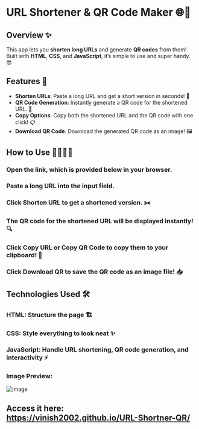 # URL Shortener & QR Code Maker 🌐🔗

## Overview ✨
This app lets you **shorten long URLs** and generate **QR codes** from them! Built with **HTML**, **CSS**, and **JavaScript**, it’s simple to use and super handy. 😎

## Features 🚀
- **Shorten URLs**: Paste a long URL and get a short version in seconds! 🔽
- **QR Code Generation**: Instantly generate a QR code for the shortened URL. 📱
- **Copy Options**: Copy both the shortened URL and the QR code with one click! 📋
- **Download QR Code**: Download the generated QR code as an image! 🖼️


## How to Use 👩‍💻👨‍💻
### Open the link,  which is provided below in your browser.
### Paste a long URL into the input field.
### Click Shorten URL to get a shortened version. ✂️
### The QR code for the shortened URL will be displayed instantly! 🔍
### Click Copy URL or Copy QR Code to copy them to your clipboard! 📲
### Click Download QR to save the QR code as an image file! 📥

## Technologies Used 🛠️
### HTML: Structure the page 🏗️
### CSS: Style everything to look neat ✨
### JavaScript: Handle URL shortening, QR code generation, and interactivity ⚡


### Image Preview:
![image](https://github.com/user-attachments/assets/f0579a17-6d06-4385-b33d-77347118411b)

## Access it here: https://vinish2002.github.io/URL-Shortner-QR/
